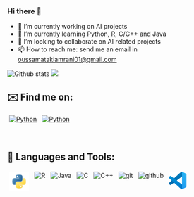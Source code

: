 ### Hi there 👋

- 🔭 I’m currently working on AI projects
- 🌱 I’m currently learning Python, R, C/C++ and Java
- 👯 I’m looking to collaborate on AI related projects
- 📫 How to reach me: send me an email in oussamatakiamrani01@gmail.com

![Github stats](https://github-readme-stats.vercel.app/api?username=oussama-taki-amrani&theme=highcontrast&show_icons=true&count_private=true)
<img src="https://github-readme-stats.vercel.app/api/top-langs?username=oussama-taki-amrani&layout=compact&theme=highcontrast"/>

## ✉️ Find me on:


<p align="left">
 <a href="https://linkedin.com/in/charalambosioannou" target="_blank" rel="noopener noreferrer"> <img src="https://cdn.jsdelivr.net/npm/simple-icons@v3/icons/linkedin.svg" alt="Python" height="40" style="vertical-align:top; margin:4px"></a>
 <a href="mailto:cioannou1997@gmail.com"> <img src="https://cdn.jsdelivr.net/npm/simple-icons@v3/icons/gmail.svg" alt="Python" height="40" style="vertical-align:top; margin:4px"></a>
</p>

<br />

## 🧰 Languages and Tools:
<p align="left">
<img src="https://raw.githubusercontent.com/github/explore/80688e429a7d4ef2fca1e82350fe8e3517d3494d/topics/python/python.png" alt="Python" height="45" style="vertical-align:top; margin:4px">
<img src="https://github.com/jmnote/z-icons/blob/master/svg/r.svg" alt="R" height="40" style="vertical-align:top; margin:4px">
<img src="https://github.com/jmnote/z-icons/blob/master/svg/java.svg" alt="Java" height="40" style="vertical-align:top; margin:4px">
<img src="https://github.com/jmnote/z-icons/blob/master/svg/c.svg" alt="C" height="40" style="vertical-align:top; margin:4px">
<img src="https://github.com/jmnote/z-icons/blob/master/svg/cpp.svg" alt="C++" height="40" style="vertical-align:top; margin:4px">
<img src="https://github.com/jmnote/z-icons/blob/master/svg/git.svg" alt="git" height="40" style="vertical-align:top; margin:4px">
<img src="https://github.com/jmnote/z-icons/blob/master/svg/github.svg" alt="github" height="40" style="vertical-align:top; margin:4px">


<img src="https://raw.githubusercontent.com/github/explore/80688e429a7d4ef2fca1e82350fe8e3517d3494d/topics/visual-studio-code/visual-studio-code.png" alt="VS Code" height="40" style="vertical-align:top; margin:4px">
</p>

<!--
**oussama-taki-amrani/oussama-taki-amrani** is a ✨ _special_ ✨ repository because its `README.md` (this file) appears on your GitHub profile.

Here are some ideas to get you started:

![Top Langs](https://github-readme-stats.vercel.app/api/top-langs/?username=oussama-taki-amrani&langs_count=8&theme=highcontrast&show_icons=true&count_private=true)

-->
